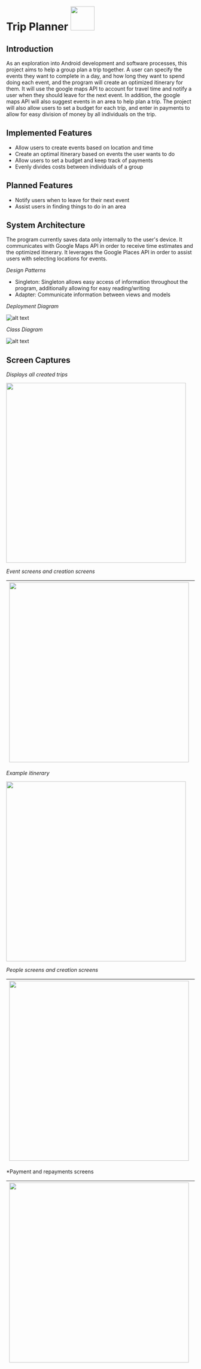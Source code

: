 **Trip Planner** <img src="https://github.com/cpe305Spring17/spring2017-project-arjungup10/blob/master/app/src/main/res/mipmap-xhdpi/ic_launcher.png?raw=true" height="64">
================

**Introduction**
----------------
As an exploration into Android development and software processes, this project aims to help a group plan a trip together. A user can specify the events they want to complete in a day, and how long they want to spend doing each event, and the program will create an optimized itinerary for them. It will use the google maps API to account for travel time and notify a user when they should leave for the next event. In addition, the google maps API will also suggest events in an area to help plan a trip. The project will also allow users to set a budget for each trip, and enter in payments to allow for easy division of money by all individuals on the trip.

**Implemented Features**
------------------------
* Allow users to create events based on location and time
* Create an optimal itinerary based on events the user wants to do
* Allow users to set a budget and keep track of payments
* Evenly divides costs between individuals of a group

**Planned Features**
--------------------
* Notify users when to leave for their next event
* Assist users in finding things to do in an area

**System Architecture**
-----------------------
The program currently saves data only internally to the user's device. It communicates with Google Maps API in order to receive time estimates and the optimized itinerary. It leverages the Google Places API in order to assist users with selecting locations for events. 

*Design Patterns*
* Singleton: Singleton allows easy access of information throughout the program, additionally allowing for easy reading/writing
* Adapter: Communicate information between views and models


*Deployment Diagram*

![alt text](https://github.com/cpe305Spring17/spring2017-project-arjungup10/blob/master/ReadMeFiles/SoftwareArchDiagram.png?raw=true)


*Class Diagram*

![alt text](https://github.com/cpe305Spring17/spring2017-project-arjungup10/blob/master/ReadMeFiles/ClassDiagram.png?raw=true)


Screen Captures
---------------

*Displays all created trips*

<img src="https://github.com/cpe305Spring17/spring2017-project-arjungup10/blob/master/ReadMeFiles/TripScreen.png?raw=true" width="480">


*Event screens and creation screens*

| <img src="https://github.com/cpe305Spring17/spring2017-project-arjungup10/blob/master/ReadMeFiles/eventsScreen.png?raw=true" width="480"> | <img src="https://github.com/cpe305Spring17/spring2017-project-arjungup10/blob/master/ReadMeFiles/eventLocation.png?raw=true" width="480"> | <img src="https://github.com/cpe305Spring17/spring2017-project-arjungup10/blob/master/ReadMeFiles/createEvent.png?raw=true" width="480"> |
|:---:|:---:|:---:|


*Example itinerary*

<img src="https://github.com/cpe305Spring17/spring2017-project-arjungup10/blob/master/ReadMeFiles/itinerary.png?raw=true" width="480">


*People screens and creation screens*

| <img src="https://github.com/cpe305Spring17/spring2017-project-arjungup10/blob/master/ReadMeFiles/peopleScreen.png?raw=true" width="480"> | <img src="https://github.com/cpe305Spring17/spring2017-project-arjungup10/blob/master/ReadMeFiles/createPerson.png?raw=true" width="480"> |
|:---:|:---:|


*Payment and repayments screens

| <img src="https://github.com/cpe305Spring17/spring2017-project-arjungup10/blob/master/ReadMeFiles/Payments.png?raw=true" width="480"> | <img src="https://github.com/cpe305Spring17/spring2017-project-arjungup10/blob/master/ReadMeFiles/createPayment.png?raw=true" width="480"> | <img src="https://github.com/cpe305Spring17/spring2017-project-arjungup10/blob/master/ReadMeFiles/Repayments.png?raw=true" width="480"> |
|:---:|:---:|:---:|








